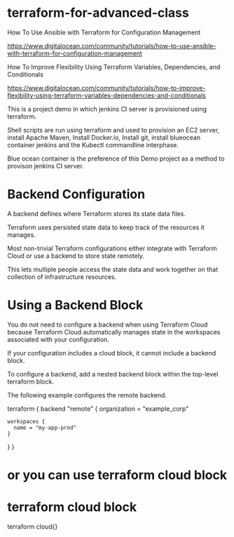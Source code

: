 # terraform-for-advanced-class

How To Use Ansible with Terraform for Configuration Management

https://www.digitalocean.com/community/tutorials/how-to-use-ansible-with-terraform-for-configuration-management

How To Improve Flexibility Using Terraform Variables, Dependencies, and Conditionals

https://www.digitalocean.com/community/tutorials/how-to-improve-flexibility-using-terraform-variables-dependencies-and-conditionals

This is a project demo in which jenkins CI server is provisioned using terraform. 

Shell scripts are run using terraform and used to provision an EC2 server, install Apache Maven, Install Docker.io, Install git, install blueocean container jenkins and the Kubectl commandline interphase. 

Blue ocean container is the preference of this Demo project as a method to provison jenkins CI server. 

# Backend Configuration

A backend defines where Terraform stores its state data files.

Terraform uses persisted state data to keep track of the resources it manages. 

Most non-trivial Terraform configurations either integrate with Terraform Cloud or use a backend to store state remotely. 

This lets multiple people access the state data and work together on that collection of infrastructure resources.

# Using a Backend Block

You do not need to configure a backend when using Terraform Cloud because Terraform Cloud automatically manages state in the workspaces associated with your configuration. 

If your configuration includes a cloud block, it cannot include a backend block.

To configure a backend, add a nested backend block within the top-level terraform block.

The following example configures the remote backend.


terraform {
  backend "remote" {
    organization = "example_corp"

    workspaces {
      name = "my-app-prod"
    }
  }
}



# or you can use terraform cloud block 

# terraform cloud block 

terraform 
 cloud{}
